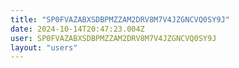 ```yaml
---
title: "SP0FVAZABXSDBPMZZAM2DRV8M7V4JZGNCVQ0SY9J"
date: 2024-10-14T20:47:23.004Z
user: SP0FVAZABXSDBPMZZAM2DRV8M7V4JZGNCVQ0SY9J
layout: "users"
---
```

    